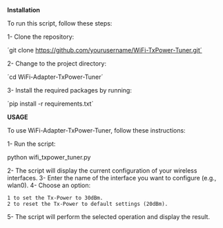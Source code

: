 **Installation**

To run this script, follow these steps:

1- Clone the repository:

´git clone https://github.com/yourusername/WiFi-TxPower-Tuner.git´

2- Change to the project directory:

´cd WiFi-Adapter-TxPower-Tuner´

3- Install the required packages by running:

´pip install -r requirements.txt`


**USAGE**

To use WiFi-Adapter-TxPower-Tuner, follow these instructions:

1- Run the script:

python wifi_txpower_tuner.py

2- The script will display the current configuration of your wireless interfaces.
3- Enter the name of the interface you want to configure (e.g., wlan0).
4- Choose an option:

    1 to set the Tx-Power to 30dBm.
    2 to reset the Tx-Power to default settings (20dBm).
5- The script will perform the selected operation and display the result.
